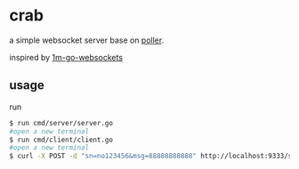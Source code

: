 # crab

a simple websocket server base on [poller](https://github.com/widaT/poller).

inspired by [1m-go-websockets](https://github.com/eranyanay/1m-go-websockets)



## usage

run

```bash
$ run cmd/server/server.go
#open a new terminal 
$ run cmd/client/client.go
#open a new terminal
$ curl -X POST -d "sn=no123456&msg=88888888888" http://localhost:9333/send_msg
```